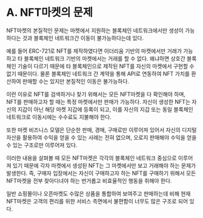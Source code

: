 # A. NFT마켓의 문제

NFT마켓의 본질적인 문제는 마켓에서 지원하는 블록체인 네트워크에서만 생성이 가능하다는 것과 블록체인 네트워크간 이동이 불가능하다는데 있다.

예를 들어 ERC-721로 NFT를 제작하였다면 이더리움 기반의 마켓에서만 거래가 가능하고 타 블록체인 네트워크 기반의 마켓에서는 거래를 할 수 없다. 왜냐하면 상호간 블록체인 기술이 다르기 때문에 타 블록체인으로 제작된 NFT를 자신의 마켓에서 구현할 수 없기 때문이다. 물론 블록체인 네트워크 간 계약을 통해 API로 연동하여 NFT 가치를 환산하여 판매할 수는 있지만 본질적인 이동은 불가능하다.

이런 이유로 NFT를 검색하거나 찾기 위해서는 모든 NFT마켓을 다 확인해야 하며, NFT를 판매하고자 할 때는 특정 마켓에서만 판매가 가능하다. 자신이 생성한 NFT는 자신의 지갑이 아닌 해당 마켓 지갑에 등록이 되고, 이를 자신의 지갑 또는 동일 블록체인 네트워크로 이동시에는 수수료도 지불해야 한다.

또한 마켓 비즈니스 모델은 단순한 판매, 경매, 구매로만 이루어져 있어서 자신의 디지털자산을 활용하여 수익을 얻을 수 있는 사례는 전혀 없으며, 오로지 판매해야 수익을 얻을 수 있는 구조로만 이루어져 있다.

이러한 내용을 살펴볼 때 모든 NFT마켓은 각각의 블록체인 네트워크 중심으로 이루어져 있기 때문에 각자 마켓에서 생성된 NFT는 그 마켓에서만 보고 거래해야 하는 문제가 발생한다. 즉, 구매자 입장에서는 자신이 구매하고자 하는 NFT를 구매하기 위해서 모든 NFT마켓을 전부 찾아다녀야 하는 번거롭고 비효율적인 행동을 취해야 한다.

일반 쇼핑몰이나 오픈마켓도 수많은 상품을 통합하여 보여주고 판매하는데 비해 현재 NFT마켓은 고객의 편리를 위한 서비스 측면에서 불편함이 너무도 많은 구조로 되어 있다.
